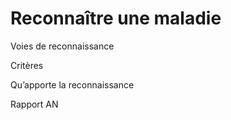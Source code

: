 # Reconnaître une maladie

Voies de reconnaissance

Critères

Qu’apporte la reconnaissance

Rapport AN
